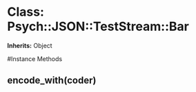 # Class: Psych::JSON::TestStream::Bar
**Inherits:** Object
    




#Instance Methods
## encode_with(coder) [](#method-i-encode_with)

